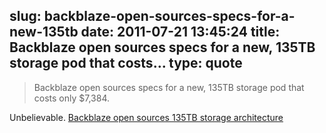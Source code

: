 slug: backblaze-open-sources-specs-for-a-new-135tb
date: 2011-07-21 13:45:24
title: Backblaze open sources specs for a new, 135TB storage pod that costs...
type: quote
---

> Backblaze open sources specs for a new, 135TB storage pod that costs only $7,384.

Unbelievable. [Backblaze open sources 135TB storage architecture](http://gigaom.com/cloud/backblaze-open-sources-135tb-storage-architecture/?utm_source=feedburner&utm_medium=feed&utm_campaign=Feed%3A+OmMalik+%28GigaOM%3A+Tech%29)
